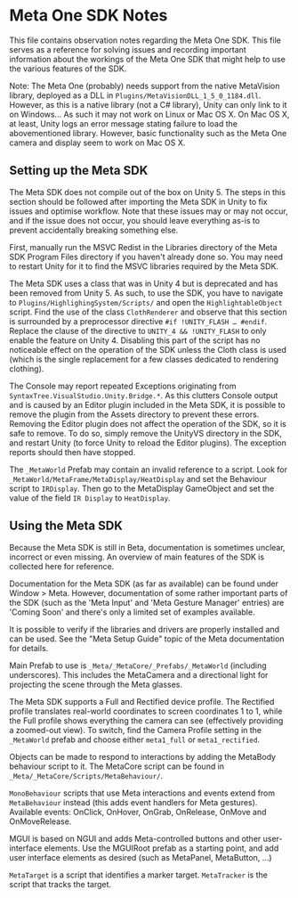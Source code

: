 Meta One SDK Notes
==================
This file contains observation notes regarding the Meta One SDK. This file 
serves as a reference for solving issues and recording important information
about the workings of the Meta One SDK that might help to use the various 
features of the SDK.

Note: The Meta One (probably) needs support from the native MetaVision library,
deployed as a DLL in `Plugins/MetaVisionDLL_1_5_0_1184.dll`. However, as this is 
a native library (not a C# library), Unity can only link to it on Windows... As 
such it may not work on Linux or Mac OS X. On Mac OS X, at least, Unity logs an 
error message stating failure to load the abovementioned library. However, basic 
functionality such as the Meta One camera and display seem to work on Mac OS X.

Setting up the Meta SDK
-----------------------
The Meta SDK does not compile out of the box on Unity 5. The steps in this 
section should be followed after importing the Meta SDK in Unity to fix issues 
and optimise workflow. Note that these issues may or may not occur, and if the 
issue does not occur, you should leave everything as-is to prevent accidentally
breaking something else.

First, manually run the MSVC Redist in the Libraries directory of the 
Meta SDK Program Files directory if you haven't already done so. You may need 
to restart Unity for it to find the MSVC libraries required by the Meta SDK.

The Meta SDK uses a class that was in Unity 4 but is deprecated and has been 
removed from Unity 5. As such, to use the SDK, you have to navigate to 
`Plugins/HighlighingSystem/Scripts/` and open the `HighlightableObject` script. 
Find the use of the class `ClothRenderer` and observe that this section is 
surrounded by a preprocessor directive `#if !UNITY_FLASH … #endif`. Replace the 
clause of the directive to `UNITY_4 && !UNITY_FLASH` to only enable the feature 
on Unity 4. Disabling this part of the script has no noticeable effect on the 
operation of the SDK unless the Cloth class is used (which is the single 
replacement for a few classes dedicated to rendering clothing).

The Console may report repeated Exceptions originating from 
`SyntaxTree.VisualStudio.Unity.Bridge.*`. As this clutters Console output and 
is caused by an Editor plugin included in the Meta SDK, it is possible to remove
the plugin from the Assets directory to prevent these errors. Removing the 
Editor plugin does not affect the operation of the SDK, so it is safe to remove. 
To do so, simply remove the UnityVS directory in the SDK, and restart Unity (to 
force Unity to reload the Editor plugins). The exception reports should then 
have stopped.

The `_MetaWorld` Prefab may contain an invalid reference to a script. Look for
`_MetaWorld/MetaFrame/MetaDisplay/HeatDisplay` and set the Behaviour script to
`IRDisplay`. Then go to the MetaDisplay GameObject and set the value of the
field `IR Display` to `HeatDisplay`.

Using the Meta SDK
------------------
Because the Meta SDK is still in Beta, documentation is sometimes unclear, 
incorrect or even missing. An overview of main features of the SDK is collected
here for reference.

Documentation for the Meta SDK (as far as available) can be found under 
Window > Meta. However, documentation of some rather important parts of the SDK
(such as the 'Meta Input' and 'Meta Gesture Manager' entries) are 'Coming Soon'
and there's only a limited set of examples available.

It is possible to verify if the libraries and drivers are properly installed and 
can be used. See the "Meta Setup Guide" topic of the Meta documentation for 
details.

Main Prefab to use is `_Meta/_MetaCore/_Prefabs/_MetaWorld` (including 
underscores). This includes the MetaCamera and a directional light for 
projecting the scene through the Meta glasses.

The Meta SDK supports a Full and Rectified device profile. The Rectified profile 
translates real-world coordinates to screen coordinates 1 to 1, while the Full 
profile shows everything the camera can see (effectively providing a zoomed-out 
view). To switch, find the Camera Profile setting in the `_MetaWorld` prefab and 
choose either `meta1_full` or `meta1_rectified`.

Objects can be made to respond to interactions by adding the MetaBody behaviour 
script to it. The MetaCore script can be found in 
`_Meta/_MetaCore/Scripts/MetaBehaviour/`.

`MonoBehaviour` scripts that use Meta interactions and events extend from 
`MetaBehaviour` instead (this adds event handlers for Meta gestures). 
Available events: OnClick, OnHover, OnGrab, OnRelease, OnMove and 
OnMoveRelease.

MGUI is based on NGUI and adds Meta-controlled buttons and other user-interface 
elements. Use the MGUIRoot prefab as a starting point, and add user interface 
elements as desired (such as MetaPanel, MetaButton, ...)

`MetaTarget` is a script that identifies a marker target. `MetaTracker` is the 
script that tracks the target.
